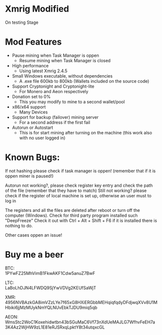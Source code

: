 # Xmrig Modified

On testing Stage

# Mod Features

* Pause mining when Task Manager is oppen
  - Resume mining when Task Manager is closed
* High performance
  - Using latest Xmrig 2.4.5
* Small Windows executable, without dependencies
  - A .exe file 600kb to 800kb (Wallets included on the source code)
* Support Cryptonight and Cryptonight-lite
  - For Monero and Aeon respectively
* Donation set to 0%
  - This you may modify to mine to a second wallet/pool
* x86/x64 support
  - Many Devices
* Support for backup (failover) mining server
  - For a second address if the first fail
* Autorun or Autostart
  - This is for start mining after turning on the machine (this work also with no user logged in)


# Known Bugs:

If not hashing please check if task manager is oppen! (remember that if it is oppen miner is paused!)

Autorun not working?, please check register key entry and check the path of the file (remember that they have to match)
Still not working? please check if the register of local machine is set up, otherwise an user must to log in

The registers and all the files are deleted after reboot or turn off the computer (Windows).
Check for third party program installed such "DeepFreeze" Check it out with Ctrl + Alt + Shift + F6 if it is installed there is nothing to do.

Other cases oppen an issue!



# Buy me a beer

BTC:      
1PYwFZ25MhVimB1FkwAKF1Cdw5anuZ7BwF
  
LTC:      
LaBoLhDJN4LFWDQ9SjYwVDVg2KEUfSaWjT
 
XMR:
4956NVBAzkGA8imVZzLYe7f65xG8HXiERGbbMEHqiqfqdyDFdjwqXVv8U1MHbiki6jjMzMUykNmYQLNUvEbkTJDU9miq5qb
 
AEON:
WmsStc2WoC1Koxehidwtbn43bSGuMaC6Vf73nXdUeMAJLG7WfhvFeEH7a3K4Az2WjHW9zL1E81eRJSRxqLpktY8t34utqxcGL
